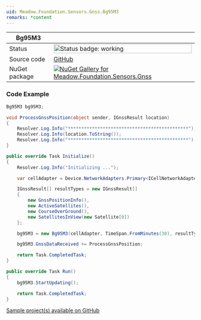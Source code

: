 ```yaml
---
uid: Meadow.Foundation.Sensors.Gnss.Bg95M3
remarks: *content
---
```


| Bg95M3 | |
|--------|--------|
| Status | <img src="https://img.shields.io/badge/Working-brightgreen" style="width: auto; height: -webkit-fill-available;" alt="Status badge: working" /> |
| Source code | [GitHub](https://github.com/WildernessLabs/Meadow.Foundation/tree/main/Source/Meadow.Foundation.Peripherals/Sensors.Gnss.Bg95M3) |
| NuGet package | <a href="https://www.nuget.org/packages/Meadow.Foundation.Sensors.Gnss/" target="_blank"><img src="https://img.shields.io/nuget/v/Meadow.Foundation.Sensors.Gnss.svg?label=Meadow.Foundation.Sensors.Gnss" alt="NuGet Gallery for Meadow.Foundation.Sensors.Gnss" /></a> |
### Code Example

```csharp
Bg95M3 bg95M3;

void ProcessGnssPosition(object sender, IGnssResult location)
{
    Resolver.Log.Info("*********************************************");
    Resolver.Log.Info(location.ToString());
    Resolver.Log.Info("*********************************************");  
}

public override Task Initialize()
{
    Resolver.Log.Info("Initializing ...");

    var cellAdapter = Device.NetworkAdapters.Primary<ICellNetworkAdapter>();

    IGnssResult[] resultTypes = new IGnssResult[]
    {
        new GnssPositionInfo(),
        new ActiveSatellites(),
        new CourseOverGround(),
        new SatellitesInView(new Satellite[0])
    };

    bg95M3 = new Bg95M3(cellAdapter, TimeSpan.FromMinutes(30), resultTypes);

    bg95M3.GnssDataReceived += ProcessGnssPosition;

    return Task.CompletedTask;
}

public override Task Run()
{
    bg95M3.StartUpdating();

    return Task.CompletedTask;
}

```

[Sample project(s) available on GitHub](https://github.com/WildernessLabs/Meadow.Foundation/tree/main/Source/Meadow.Foundation.Peripherals/Sensors.Gnss.Bg95M3/Samples/Bg95M3_Sample)

